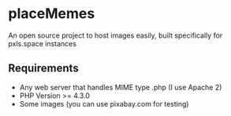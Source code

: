 # placeMemes
An open source project to host images easily, built specifically for pxls.space instances
## Requirements

* Any web server that handles MIME type .php (I use Apache 2)
* PHP Version >= 4.3.0
* Some images (you can use pixabay.com for testing)

